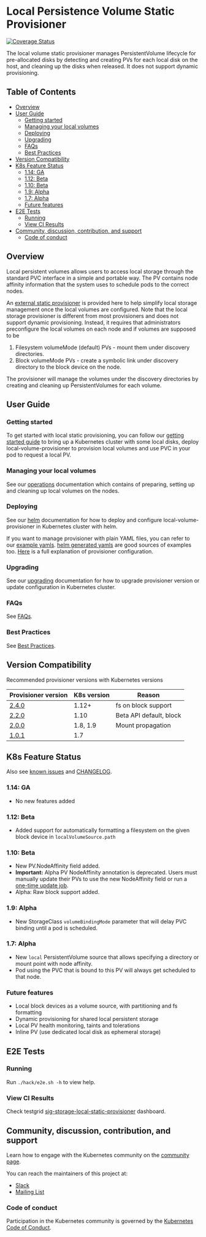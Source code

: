 # Local Persistence Volume Static Provisioner

[![Coverage Status](https://coveralls.io/repos/github/kubernetes-sigs/sig-storage-local-static-provisioner/badge.svg?branch=master)](https://coveralls.io/github/kubernetes-sigs/sig-storage-local-static-provisioner?branch=master)

The local volume static provisioner manages PersistentVolume lifecycle for
pre-allocated disks by detecting and creating PVs for each local disk on the
host, and cleaning up the disks when released. It does not support dynamic
provisioning.

## Table of Contents

- [Overview](#overview)
- [User Guide](#user-guide)
  * [Getting started](#getting-started)
  * [Managing your local volumes](#managing-your-local-volumes)
  * [Deploying](#deploying)
  * [Upgrading](#upgrading)
  * [FAQs](#faqs)
  * [Best Practices](#best-practices)
- [Version Compatibility](#version-compatibility)
- [K8s Feature Status](#k8s-feature-status)
  * [1.14: GA](#114-ga)
  * [1.12: Beta](#112-beta)
  * [1.10: Beta](#110-beta)
  * [1.9: Alpha](#19-alpha)
  * [1.7: Alpha](#17-alpha)
  * [Future features](#future-features)
- [E2E Tests](#e2e-tests)
  * [Running](#running)
  * [View CI Results](#view-ci-results)
- [Community, discussion, contribution, and support](#community-discussion-contribution-and-support)
  * [Code of conduct](#code-of-conduct)

## Overview

Local persistent volumes allows users to access local storage through the
standard PVC interface in a simple and portable way.  The PV contains node
affinity information that the system uses to schedule pods to the correct
nodes.

An [external static provisioner](docs/provisioner.md) is provided here to help
simplify local storage management once the local volumes are configured. Note
that the local storage provisioner is different from most provisioners and does
not support dynamic provisioning.  Instead, it requires that administrators
preconfigure the local volumes on each node and if volumes are supposed to be

 1. Filesystem volumeMode (default) PVs - mount them under discovery directories.
 2. Block volumeMode PVs - create a symbolic link under discovery directory to
    the block device on the node.

The provisioner will manage the volumes under the discovery directories by creating
and cleaning up PersistentVolumes for each volume.

## User Guide

### Getting started

To get started with local static provisioning, you can follow our [getting
started guide](docs/getting-started.md) to bring up a Kubernetes cluster with
some local disks, deploy local-volume-provisioner to provision local volumes
and use PVC in your pod to request a local PV.

### Managing your local volumes

See our [operations](docs/operations.md) documentation which contains of
preparing, setting up and cleaning up local volumes on the nodes.

### Deploying

See our [helm](helm/README.md) documentation for how to deploy and configure
local-volume-provisioner in Kubernetes cluster with helm.

If you want to manage provisioner with plain YAML files, you can refer to our
[example yamls](deployment/kubernetes/example). [helm generated
yamls](helm/generated_examples/) are good sources of examples too.
[Here](docs/provisioner.md#configuration) is a full explanation of provisioner
configuration.

### Upgrading

See our [upgrading](docs/upgrading.md) documentation for how to upgrade
provisioner version or update configuration in Kubernetes cluster.

### FAQs

See [FAQs](docs/faqs.md).

### Best Practices

See [Best Practices](docs/best-practices.md).

## Version Compatibility

Recommended provisioner versions with Kubernetes versions

| Provisioner version | K8s version   | Reason                    |
| ------------------- | ------------- | ------------------------- |
| [2.4.0][4]          | 1.12+         | fs on block support       |
| [2.2.0][3]          | 1.10          | Beta API default, block   |
| [2.0.0][2]          | 1.8, 1.9      | Mount propagation         |
| [1.0.1][1]          | 1.7           |                           |

[1]: https://github.com/kubernetes-incubator/external-storage/tree/local-volume-provisioner-v1.0.1/local-volume
[2]: https://github.com/kubernetes-incubator/external-storage/tree/local-volume-provisioner-v2.0.0/local-volume
[3]: https://github.com/kubernetes-incubator/external-storage/tree/local-volume-provisioner-v2.2.0/local-volume
[4]: https://github.com/kubernetes-sigs/sig-storage-local-static-provisioner/tree/v2.4.0

## K8s Feature Status

Also see [known issues](KNOWN_ISSUES.md) and [CHANGELOG](CHANGELOG.md).

### 1.14: GA

* No new features added

### 1.12: Beta

* Added support for automatically formatting a filesystem on the given block device in `localVolumeSource.path`

### 1.10: Beta

* New PV.NodeAffinity field added.
* **Important:** Alpha PV NodeAffinity annotation is deprecated. Users must manually update
  their PVs to use the new NodeAffinity field or run a [one-time update job](https://github.com/kubernetes-sigs/sig-storage-local-static-provisioner/tree/master/cmd/utils/update-pv-to-beta).
* Alpha: Raw block support added.

### 1.9: Alpha

* New StorageClass `volumeBindingMode` parameter that will delay PVC binding
  until a pod is scheduled.

### 1.7: Alpha

* New `local` PersistentVolume source that allows specifying a directory or mount
  point with node affinity.
* Pod using the PVC that is bound to this PV will always get scheduled to that node.

### Future features

* Local block devices as a volume source, with partitioning and fs formatting
* Dynamic provisioning for shared local persistent storage
* Local PV health monitoring, taints and tolerations
* Inline PV (use dedicated local disk as ephemeral storage)

## E2E Tests

### Running

Run `./hack/e2e.sh -h` to view help.

### View CI Results

Check testgrid [sig-storage-local-static-provisioner](https://testgrid.k8s.io/sig-storage-local-static-provisioner) dashboard.

## Community, discussion, contribution, and support

Learn how to engage with the Kubernetes community on the [community page](http://kubernetes.io/community/).

You can reach the maintainers of this project at:

- [Slack](http://slack.k8s.io/)
- [Mailing List](https://groups.google.com/forum/#!forum/kubernetes-dev)

### Code of conduct

Participation in the Kubernetes community is governed by the [Kubernetes Code of Conduct](code-of-conduct.md).

[owners]: https://git.k8s.io/community/contributors/guide/owners.md
[Creative Commons 4.0]: https://git.k8s.io/website/LICENSE
